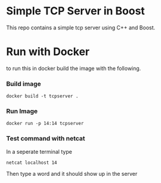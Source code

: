 # Simple TCP Server in Boost

This repo contains a simple tcp server using C++ and Boost.

# Run with Docker

to run this in docker build the image with the following.


### Build image

`docker build -t tcpserver .`

### Run Image

`docker run -p 14:14 tcpserver`

### Test command with netcat

In a seperate terminal type

`netcat localhost 14`

Then type a word and it should show up in the server
